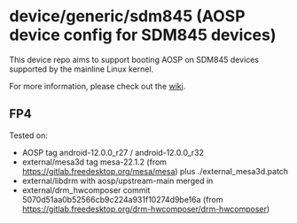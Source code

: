 # device/generic/sdm845 (AOSP device config for SDM845 devices)

This device repo aims to support booting AOSP on SDM845 devices supported by the mainline Linux kernel.

For more information, please check out the [wiki](https://github.com/aospm/android_device_generic_sdm845/wiki).

## FP4

Tested on:
* AOSP tag android-12.0.0_r27 / android-12.0.0_r32
* external/mesa3d tag mesa-22.1.2 (from https://gitlab.freedesktop.org/mesa/mesa) plus ./external_mesa3d.patch
* external/libdrm with aosp/upstream-main merged in
* external/drm_hwcomposer commit 5070d51aa0b52566cb9c224a931f10274d9be16a (from https://gitlab.freedesktop.org/drm-hwcomposer/drm-hwcomposer)

